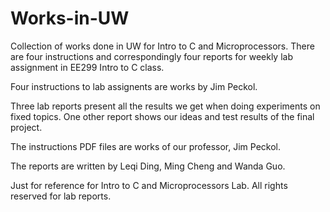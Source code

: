 # Works-in-UW
Collection of works done in UW for Intro to C and Microprocessors.
There are four instructions and correspondingly four reports for weekly lab assignment in EE299 Intro to C class.

Four instructions to lab assignents are works by Jim Peckol. 

Three lab reports present all the results we get when doing experiments on fixed topics.
One other report shows our ideas and test results of the final project.

The instructions PDF files are works of our professor, Jim Peckol.

The reports are written by Leqi Ding, Ming Cheng and Wanda Guo. 

Just for reference for Intro to C and Microprocessors Lab. All rights reserved for lab reports.

